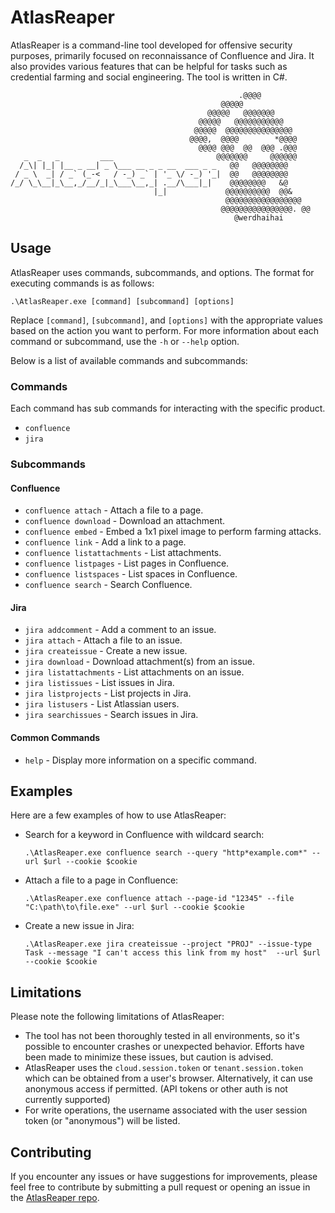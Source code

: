 # AtlasReaper

AtlasReaper is a command-line tool developed for offensive security purposes, primarily focused on reconnaissance of Confluence and Jira. It also provides various features that can be helpful for tasks such as credential farming and social engineering. The tool is written in C#.

```
                                                   .@@@@
                                               @@@@@
                                            @@@@@   @@@@@@@
                                          @@@@@   @@@@@@@@@@@
                                         @@@@@  @@@@@@@@@@@@@@@
                                        @@@@,  @@@@        *@@@@
                                          @@@@ @@@  @@  @@@ .@@@
   _  _   _         ___                       @@@@@@@     @@@@@@
  /_\| |_| |__ _ __| _ \___ __ _ _ __  ___ _ _   @@   @@@@@@@@
 / _ \  _| / _` (_-<   / -_) _` | '_ \/ -_) '_|  @@   @@@@@@@@
/_/ \_\__|_\__,_/__/_|_\___\__,_| .__/\___|_|    @@@@@@@@   &@
                                |_|             @@@@@@@@@@  @@&
                                                @@@@@@@@@@@@@@@@@
                                               @@@@@@@@@@@@@@@@. @@
                                                  @werdhaihai
```

## Usage

AtlasReaper uses commands, subcommands, and options. The format for executing commands is as follows: 

`.\AtlasReaper.exe [command] [subcommand] [options]`

Replace `[command]`, `[subcommand]`, and `[options]` with the appropriate values based on the action you want to perform. For more information about each command or subcommand, use the `-h` or `--help` option.

Below is a list of available commands and subcommands:

### Commands

Each command has sub commands for interacting with the specific product.

- `confluence`
- `jira`

### Subcommands

#### Confluence

- `confluence attach` - Attach a file to a page.
- `confluence download` - Download an attachment.
- `confluence embed` - Embed a 1x1 pixel image to perform farming attacks.
- `confluence link` - Add a link to a page.
- `confluence listattachments` - List attachments.
- `confluence listpages` - List pages in Confluence.
- `confluence listspaces` - List spaces in Confluence.
- `confluence search` - Search Confluence.

#### Jira

- `jira addcomment` - Add a comment to an issue.
- `jira attach` - Attach a file to an issue.
- `jira createissue` - Create a new issue.
- `jira download` - Download attachment(s) from an issue.
- `jira listattachments` - List attachments on an issue.
- `jira listissues` - List issues in Jira.
- `jira listprojects` - List projects in Jira.
- `jira listusers` - List Atlassian users.
- `jira searchissues` - Search issues in Jira.


#### Common Commands

- `help` - Display more information on a specific command.


## Examples

Here are a few examples of how to use AtlasReaper:

- Search for a keyword in Confluence with wildcard search:
    
    `.\AtlasReaper.exe confluence search --query "http*example.com*" --url $url --cookie $cookie` 
    
- Attach a file to a page in Confluence:
    
    `.\AtlasReaper.exe confluence attach --page-id "12345" --file "C:\path\to\file.exe" --url $url --cookie $cookie`
    
- Create a new issue in Jira:
    
    `.\AtlasReaper.exe jira createissue --project "PROJ" --issue-type Task --message "I can't access this link from my host"  --url $url --cookie $cookie`
    

## Limitations

Please note the following limitations of AtlasReaper:

- The tool has not been thoroughly tested in all environments, so it's possible to encounter crashes or unexpected behavior. Efforts have been made to minimize these issues, but caution is advised.
- AtlasReaper uses the `cloud.session.token`  or `tenant.session.token` which can be obtained from a user's browser. Alternatively, it can use anonymous access if permitted. (API tokens or other auth is not currently supported)
- For write operations, the username associated with the user session token (or "anonymous") will be listed.

## Contributing

If you encounter any issues or have suggestions for improvements, please feel free to contribute by submitting a pull request or opening an issue in the [AtlasReaper repo](https://github.com/werdhaihai/AtlasReaper).
